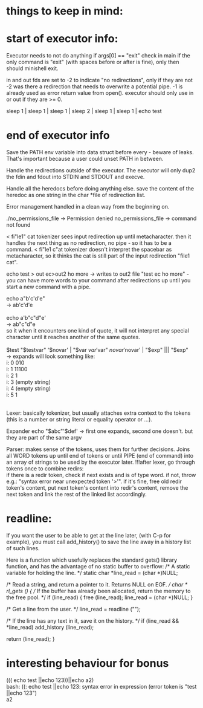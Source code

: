 # things to keep in mind:

# start of executor info:
Executor needs to not do anything if args[0] == "exit"
check in main if the only command is "exit" (with spaces before or after is fine), only then should minishell exit.

in and out fds are set to -2 to indicate "no redirections", only if they are not -2 was there a redirection that needs to overwrite a potential pipe. -1 is already used as error return value from open(). executor should only use in or out if they are >= 0. 

sleep 1 | sleep 1 | sleep 1 | sleep 2 | sleep 1 | sleep 1 | echo test
# end of executor info

Save the PATH env variable into data struct before every  - beware of leaks. That's important because a user could unset PATH in between.

Handle the redirections outside of the executor.
The executor will only dup2 the fdin and fdout into STDIN and STDOUT and execve.

Handle all the heredocs before doing anything else. save the content of the heredoc as one string in the char *file of redirection list.

Error management handled in a clean way from the beginning on.

./no_permissions_file
-> Permission denied
no_permissions_file
-> command not found

< fi"le1" cat
tokenizer sees input redirection up until metacharacter. then it handles the next thing as no redirection, no pipe - so it has to be a command.
< fi"le1 c"at
tokenizer doesn't interpret the spacebar as metacharacter, so it thinks the cat is still part of the input redirection "file1 cat".

echo test > out ec>out2 ho more
-> writes to out2 file "test ec ho more" - you can have more words to your command after redirections up until you start a new command with a pipe.

echo a"b'c'd'e"<br>
-> ab'c'd'e<br><br>
echo a'b"c"d"e'<br>
-> ab"c"d"e<br>
so it when it encounters one kind of quote, it will not interpret any special character until it reaches another of the same quotes.<br><br>
$test "$testvar" '$novar' | "$var $var '$var" $novar '$novar' | "$exp" ||| "$exp"<br>
-> expands will look something like:<br>
i: 0    010<br>
i: 1    11100<br>
i: 2    1<br>
i: 3    (empty string)<br>
i: 4    (empty string)<br>
i: 5    1<br><br>

<!-- Tokenizer:
breaks a stream of text into tokens, usually looking for whitespaces (maybe also metacharacters). -->

Lexer:
basically tokenizer, but usually attaches extra context to the tokens (this is a number or string literal or equality operator or ...).

Expander
echo "$abc"'$def'
-> first one expands, second one doesn't. but they are part of the same argv

Parser:
makes sense of the tokens, uses them for further decisions.
Joins all WORD tokens up until end of tokens or until PIPE (end of command) into an array of strings to be used by the executor later.
!!!after lexer, go through tokens once to combine redirs:<br>
if there is a redir token, check if next exists and is of type word. if not, throw e.g.: "syntax error near unexpected token '>'". if it's fine, free old redir token's content, put next token's content into redir's content, remove the next token and link the rest of the linked list accordingly.

# readline:

If you want the user to be able to get at the line later, (with C-p for example), you must call add_history() to save the line away in a history list of such lines.

Here is a function which usefully replaces the standard gets() library function, and has the advantage of no static buffer to overflow:
/* A static variable for holding the line. */
static char *line_read = (char *)NULL;

/* Read a string, and return a pointer to it.
   Returns NULL on EOF. */
char *
rl_gets ()
{
  /* If the buffer has already been allocated,
     return the memory to the free pool. */
  if (line_read)
    {
      free (line_read);
      line_read = (char *)NULL;
    }

  /* Get a line from the user. */
  line_read = readline ("");

  /* If the line has any text in it,
     save it on the history. */
  if (line_read && *line_read)
    add_history (line_read);

  return (line_read);
}

# interesting behaviour for bonus
((( echo test ||echo 123))||echo a2)<br>
bash: ((: echo test ||echo 123: syntax error in expression (error token is "test ||echo 123")<br>
a2<br>
